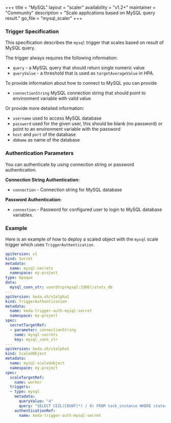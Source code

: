 +++
title = "MySQL"
layout = "scaler"
availability = "v1.2+"
maintainer = "Community"
description = "Scale applications based on MySQL query result."
go_file = "mysql_scaler"
+++

### Trigger Specification

This specification describes the `mysql` trigger that scales based on result of MySQL query.

The trigger always requires the following information:

- `query` - a MySQL query that should return single numeric value
- `queryValue` - a threshold that is used as `targetAverageValue` in HPA.

To provide information about how to connect to MySQL you can provide 
- `connectionString` MySQL connection string that should point to environment variable with valid value

Or provide more detailed information:

- `username` used to access MySQL database
- `password` used for the given user, this should be blank (no password) or point to an environment
 variable with the password
- `host` and `port` of the database
- `dbName` as name of the database

### Authentication Parameters

You can authenticate by using connection string or password authentication.

**Connection String Authentication:**

- `connection` - Connection string for MySQL database

**Password Authentication:**

- `connection` - Password for configured user to login to MySQL database
variables.

### Example

Here is an example of how to deploy a scaled object with the `mysql` scale trigger which uses `TriggerAuthentication`.

```yaml
apiVersion: v1
kind: Secret
metadata:
  name: mysql-secrets
  namespace: my-project
type: Opaque
data:
  mysql_conn_str: user@tcp(mysql:3306)/stats_db
---
apiVersion: keda.sh/v1alpha1
kind: TriggerAuthentication
metadata:
  name: keda-trigger-auth-mysql-secret
  namespace: my-project
spec:
  secretTargetRef:
  - parameter: connectionString
    name: mysql-secrets
    key: mysql_conn_str
---
apiVersion: keda.sh/v1alpha1
kind: ScaledObject
metadata:
  name: mysql-scaledobject
  namespace: my-project
spec:
  scaleTargetRef:
    name: worker
  triggers:
  - type: mysql
    metadata:
      queryValue: "4"
      query: "SELECT CEIL(COUNT(*) / 6) FROM task_instance WHERE state='running' OR state='queued'"
    authenticationRef:
      name: keda-trigger-auth-mysql-secret
```

